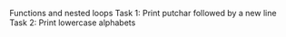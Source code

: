 Functions and nested loops
Task 1: Print putchar followed by a new line
Task 2: Print lowercase alphabets
